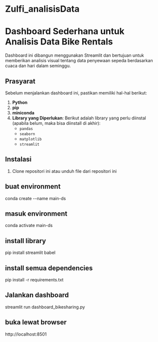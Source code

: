 # Zulfi_analisisData
# Dashboard Sederhana untuk Analisis Data Bike Rentals

Dashboard ini dibangun menggunakan Streamlit dan bertujuan untuk memberikan analisis visual tentang data penyewaan sepeda berdasarkan cuaca dan hari dalam seminggu.

## Prasyarat


Sebelum menjalankan dashboard ini, pastikan memiliki hal-hal berikut:

1. **Python**
2. **pip**
3. **miniconda**
4. **Library yang Diperlukan**: Berikut adalah library yang perlu diinstal (apabila belum, maka bisa diinstall di akhir):
   - `pandas`
   - `seaborn`
   - `matplotlib`
   - `streamlit`


## Instalasi

1. Clone repositori ini atau unduh file dari repositori ini

## buat environment

conda create --name main-ds


## masuk environment

conda activate main-ds

## install library

pip install streamlit babel

## install semua dependencies

pip install -r requirements.txt

## Jalankan dashboard

streamlit run dashboard_bikesharing.py

## buka lewat browser

http://localhost:8501
